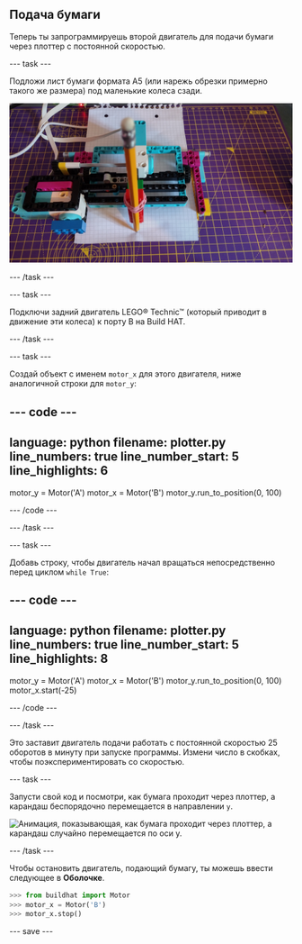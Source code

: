 ## Подача бумаги

Теперь ты запрограммируешь второй двигатель для подачи бумаги через плоттер с постоянной скоростью.

--- task ---

Подложи лист бумаги формата A5 (или нарежь обрезки примерно такого же размера) под маленькие колеса сзади.

![Бумага подается с задней стороны плоттера, так что кончик карандаша упирается в переднюю кромку.](images/paper_in.jpg)

--- /task ---

--- task ---

Подключи задний двигатель LEGO® Technic™ (который приводит в движение эти колеса) к порту B на Build HAT.

--- /task ---

--- task ---

Создай объект с именем `motor_x` для этого двигателя, ниже аналогичной строки для `motor_y`:

--- code ---
---
language: python
filename: plotter.py
line_numbers: true
line_number_start: 5
line_highlights: 6
---

motor_y = Motor('A')
motor_x = Motor('B')
motor_y.run_to_position(0, 100)

--- /code ---

--- /task ---

--- task ---

Добавь строку, чтобы двигатель начал вращаться непосредственно перед циклом `while True`:

--- code ---
---
language: python
filename: plotter.py
line_numbers: true
line_number_start: 5
line_highlights: 8
---

motor_y = Motor('A')
motor_x = Motor('B')
motor_y.run_to_position(0, 100)
motor_x.start(-25)

--- /code ---

--- /task ---

Это заставит двигатель подачи работать с постоянной скоростью 25 оборотов в минуту при запуске программы. Измени число в скобках, чтобы поэкспериментировать со скоростью.

--- task ---

Запусти свой код и посмотри, как бумага проходит через плоттер, а карандаш беспорядочно перемещается в направлении `y`.

![Анимация, показывающая, как бумага проходит через плоттер, а карандаш случайно перемещается по оси y.](images/feeding_paper.gif)

--- /task ---

Чтобы остановить двигатель, подающий бумагу, ты можешь ввести следующее в **Оболочке**.

```python
>>> from buildhat import Motor
>>> motor_x = Motor('B')
>>> motor_x.stop()
```

--- save ---


